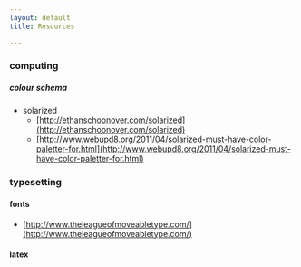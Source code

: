 ```yaml
---
layout: default
title: Resources

---
```


### computing

##### colour schema
 - solarized
    - [http://ethanschoonover.com/solarized](http://ethanschoonover.com/solarized)
    - [http://www.webupd8.org/2011/04/solarized-must-have-color-paletter-for.html](http://www.webupd8.org/2011/04/solarized-must-have-color-paletter-for.html)



### typesetting

#### fonts
 - [http://www.theleagueofmoveabletype.com/](http://www.theleagueofmoveabletype.com/)


#### latex



